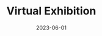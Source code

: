 ---
title: Virtual Exhibition
date: 2023-06-01
description: A Toy Virtual Exhibition website powered by the V&A API. This project was a fun opportunity for me to dive into the world of the V&A Museum and create a captivating website that showcases a collection of fascinating toys. The primary goal of this project was to explore and leverage the V&A API, utilizing its vast collection of data to curate an immersive virtual exhibition. With a passion for both technology and the arts, I wanted to create a website that not only celebrates the beauty and historical significance of toys but also serves as a testament to the power of digital platforms in bringing cultural experiences to life.
image: ../assets/img/games/virtual_exhibition.png
img_alt: virtual_exhibition
company: 
technologies: [Ruby on Rails, Bootstrap]
website: "https://martabia.github.io/virtualexhibition.html"
youtube: [""]
github_url: "https://github.com/MartaBia/virtual-exhibition"
---